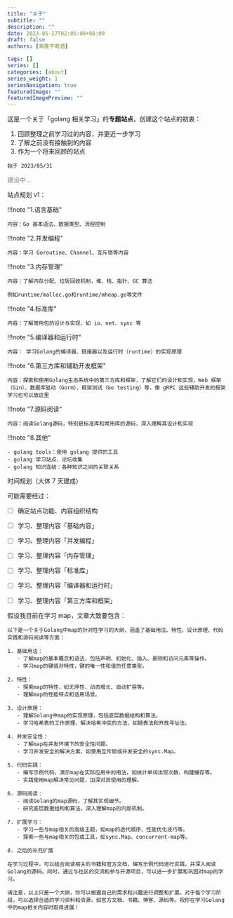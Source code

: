 ```yaml
---
title: "关于"
subtitle: ""
description: ""
date: 2023-05-27T02:05:00+08:00
draft: false
authors: [索隆不喝酒]

tags: []
series: []
categories: [about]
series_weight: 1
seriesNavigation: true
featuredImage: ""
featuredImagePreview: ""
---
```

<!--more-->


这是一个关于「golang 相关学习」的**专题站点**，创建这个站点的初衷：

1. 回顾整理之前学习过的内容，并更近一步学习
2. 了解之前没有接触到的内容
3. 作为一个将来回顾的站点

`始于 2023/05/31`

<font color=grey>建设中...</font>

站点规划 v1：

!!!note "1.语言基础"

    内容：Go 基本语法、数据类型、流程控制
    
!!!note "2.并发编程"

    内容：学习 Goroutine、Channel、互斥锁等内容

!!!note "3.内存管理"

    内容：了解内存分配、垃圾回收机制，堆、栈、指针、GC 算法

    例如runtime/malloc.go和runtime/mheap.go等文件

!!!note "4.标准库"

    内容：了解常用包的设计与实现，如 io、net、sync 等

!!!note "5.编译器和运行时"

    内容： 学习Golang的编译器、链接器以及运行时（runtime）的实现原理

!!!note "6.第三方库和辅助开发框架"

    内容：探索和使用Golang生态系统中的第三方库和框架，了解它们的设计和实现，Web 框架（Gin）、数据库驱动（Gorm）、框架测试（Go testing）等，像 gRPC 这些辅助开发的框架学习也可以放这里

!!!note "7.源码阅读"

    内容：阅读Golang源码，特别是标准库和常用库的源码，深入理解其设计和实现

!!!note "8.其他"

    - golang tools：使用 golang 提供的工具
    - golang 学习站点、论坛收集
    - golang 知识连结：各种知识之间的关联关系

时间规划（大体 7 天建成）

可能需要经过：

- [ ] 确定站点功能、内容组织结构
- [ ] 学习、整理内容「基础内容」
- [ ] 学习、整理内容「并发编程」
- [ ] 学习、整理内容「内存管理」
- [ ] 学习、整理内容「标准库」
- [ ] 学习、整理内容「编译器和运行时」
- [ ] 学习、整理内容「第三方库和框架」


假设我目前在学习 map，文章大致要包含：

```text
以下是一个关于Golang中map的针对性学习的大纲，涵盖了基础用法、特性、设计原理、代码实践和源码阅读等方面：

1. 基础用法：
   - 了解map的基本概念和语法，包括声明、初始化、插入、删除和访问元素等操作。
   - 学习map的键值对特性，键的唯一性和值的任意类型。

2. 特性：
   - 探索map的特性，如无序性、动态增长、自动扩容等。
   - 理解map的性能特点和适用场景。

3. 设计原理：
   - 理解Golang中map的实现原理，包括底层数据结构和算法。
   - 学习哈希表的工作原理，解决哈希冲突的方法，如链表法和开放寻址法。

4. 并发安全性：
   - 了解map在并发环境下的安全性问题。
   - 学习并发安全的解决方案，如使用互斥锁或并发安全的sync.Map。

5. 代码实践：
   - 编写示例代码，演示map在实际应用中的用法，如统计单词出现次数、构建缓存等。
   - 实践使用map解决常见问题，加深对其使用的理解。

6. 源码阅读：
   - 阅读Golang的map源码，了解其实现细节。
   - 研究底层数据结构和算法，深入理解map的内部机制。

7. 扩展学习：
   - 学习一些与map相关的高级主题，如map的迭代顺序、性能优化技巧等。
   - 探索一些与map相关的包或工具，如sync.Map、concurrent-map等。

8. 之后的补充扩展

在学习过程中，可以结合阅读相关的书籍和官方文档，编写示例代码进行实践，并深入阅读Golang的源码。同时，通过与社区的交流和参与开源项目，可以进一步扩展和巩固对map的学习。

请注意，以上只是一个大纲，你可以根据自己的需求和兴趣进行调整和扩展。对于每个学习阶段，可以选择合适的学习资料和资源，如官方文档、书籍、博客、源码等。祝你在学习Golang中的map相关内容时取得进展！
```